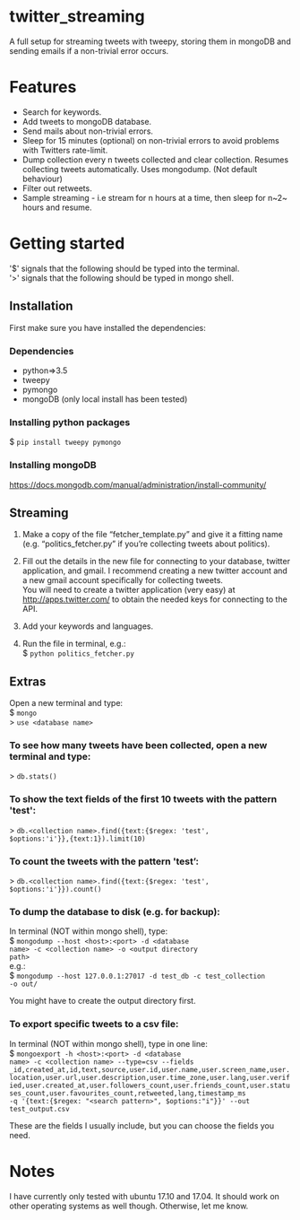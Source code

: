 # twitter_streaming

A full setup for streaming tweets with tweepy, storing them in mongoDB and sending emails if a non-trivial error occurs. 

# Features
- Search for keywords.  
- Add tweets to mongoDB database.  
- Send mails about non-trivial errors.  
- Sleep for 15 minutes (optional) on non-trivial errors to avoid problems with Twitters rate-limit.  
- Dump collection every n tweets collected and clear collection. Resumes collecting tweets automatically. Uses mongodump. (Not default behaviour)  
- Filter out retweets.  
- Sample streaming - i.e stream for n hours at a time, then sleep for n~2~ hours and resume.   

# Getting started

'$' signals that the following should be typed into the terminal.  
'>' signals that the following should be typed in mongo shell.  

## Installation
First make sure you have installed the dependencies:

### Dependencies
 - python=>3.5  
  - tweepy  
  - pymongo  
 - mongoDB (only local install has been tested)  

### Installing python packages
$ <code>pip install tweepy pymongo</code>   

### Installing mongoDB
https://docs.mongodb.com/manual/administration/install-community/

## Streaming

1. Make a copy of the file “fetcher_template.py” and give it a fitting name (e.g. “politics_fetcher.py” if you’re collecting tweets about politics).

2. Fill out the details in the new file for connecting to your database, twitter application, and gmail. I recommend creating a new twitter account and a new gmail account specifically for collecting tweets.  
You will need to create a twitter application (very easy) at http://apps.twitter.com/ to obtain the needed keys for connecting to the API.  

3. Add your keywords and languages.

4. Run the file in terminal, e.g.:  
$ <code>python politics_fetcher.py</code>  

## Extras
Open a new terminal and type:  
$ <code>mongo</code>    
\> <code>use \<database name\></code>   

### To see how many tweets have been collected, open a new terminal and type:  
\> <code>db.stats()</code>  

### To show the text fields of the first 10 tweets with the pattern 'test':  
\> <code>db.\<collection name\>.find({text:{$regex: 'test', $options:'i'}},{text:1}).limit(10)</code>  

### To count the tweets with the pattern 'test’:  
\> <code>db.\<collection name\>.find({text:{$regex: 'test', $options:'i'}}).count()</code>  

### To dump the database to disk (e.g. for backup):  
In terminal (NOT within mongo shell), type:  
$ <code>mongodump --host \<host\>:\<port\> -d \<database name\> -c \<collection name\> -o \<output directory path\></code>  
e.g.:  
$ <code>mongodump --host 127.0.0.1:27017 -d test_db -c test_collection -o out/</code>    

You might have to create the output directory first.

### To export specific tweets to a csv file:  
In terminal (NOT within mongo shell), type in one line:  
$ <code>mongoexport -h \<host\>:\<port\> -d \<database name\> -c \<collection name\> --type=csv --fields _id,created_at,id,text,source,user.id,user.name,user.screen_name,user.location,user.url,user.description,user.time_zone,user.lang,user.verified,user.created_at,user.followers_count,user.friends_count,user.statuses_count,user.favourites_count,retweeted,lang,timestamp_ms -q '{text:{$regex: "\<search pattern\>", $options:"i"}}' --out test_output.csv</code>  

These are the fields I usually include, but you can choose the fields you need.  

# Notes
I have currently only tested with ubuntu 17.10 and 17.04. It should work on other operating systems as well though. Otherwise, let me know.  
